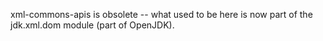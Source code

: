 xml-commons-apis is obsolete -- what used to be here is now
part of the jdk.xml.dom module (part of OpenJDK).
